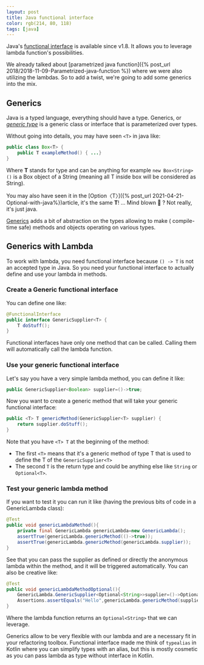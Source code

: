 ```yaml
---
layout: post 
title: Java functional interface 
color: rgb(214, 80, 118)
tags: [java]
---
```


Java's [functional interface](https://docs.oracle.com/javase/8/docs/api/java/lang/FunctionalInterface.html) is available
since v1.8. It allows you to leverage lambda function's possibilities.

We already talked about [parametrized java function]({% post_url 2018/2018-11-09-Parametrized-java-function %}) where we were
also utilizing the lambdas. So to add a twist, we're going to add some generics into the mix.

## Generics

Java is a typed language, everything should have a type. Generics, or [_generic
type_](https://docs.oracle.com/javase/tutorial/java/generics/types.html) is a generic class or interface that is
parameterized over types. 

Without going into details, you may have seen `<T>` in java like:

```java
public class Box<T> {
    public T exampleMethod() { ...}
}
```

Where **T** stands for type and can be anything for example `new Box<String>()` is a Box object of a String (meaning all
T inside box will be considered as String).

You may also have seen it in the [Option〈T〉]({% post_url 2021-04-21-Optional-with-java%})article,
it's the same **T**! ... Mind blown 🤯 ? Not really, it's just java.

[Generics](https://en.wikipedia.org/wiki/Generics_in_Java) adds a bit of abstraction on the types allowing to make (
compile-time safe) methods and objects operating on various types.

## Generics with Lambda

To work with lambda, you need functional interface because `() -> T` is not an accepted type in Java. So you need your
functional interface to actually define and use your lambda in methods.

### Create a Generic functional interface

You can define one like:

```java
@FunctionalInterface
public interface GenericSupplier<T> {
    T doStuff();
}
```

Functional interfaces have only one method that can be called. Calling them will automatically call the lambda function.

### Use your generic functional interface

Let's say you have a very simple lambda method, you can define it like:

```java
public GenericSupplier<Boolean> supplier=()->true;
```

Now you want to create a generic method that will take your generic functional interface:

```java
public <T> T genericMethod(GenericSupplier<T> supplier) {
    return supplier.doStuff();
}
```

Note that you have `<T> T` at the beginning of the method:
- The first `<T>` means that it's a generic method of type T that is used to define the T of the `GenericSupplier<T>`
- The second `T` is the return type and could be anything else like `String` or `Optional<T>`.

### Test your generic lambda method

If you want to test it you can run it like (having the previous bits of code in a GenericLambda class):

```java
@Test
public void genericLambdaMethod(){
    private final GenericLambda genericLambda=new GenericLambda();
    assertTrue(genericLambda.genericMethod(()->true));
    assertTrue(genericLambda.genericMethod(genericLambda.supplier));
}
```

See that you can pass the supplier as defined or directly the anonymous lambda within the method, and it will be
triggered automatically. You can also be creative like:

```java
@Test
public void genericLambdaMethodOptional(){
    GenericLambda.GenericSupplier<Optional<String>>supplier=()->Optional.of("Hello");
    Assertions.assertEquals("Hello",genericLambda.genericMethod(supplier).orElse("fail"));
}
```

Where the lambda function returns an `Optional<String>` that we can leverage.

Generics allow to be very flexible with our lambda and are a necessary fit in your refactoring toolbox. Functional
interface made me think of `typealias` in Kotlin where you can simplify types with an alias, but this is mostly cosmetic
as you can pass lambda as type without interface in Kotlin.
